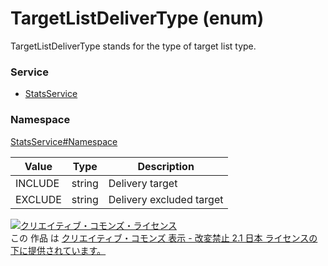 # TargetListDeliverType (enum)
TargetListDeliverType stands for the type of target list type.
### Service
+ [StatsService](../../services/StatsService.md)

### Namespace
[StatsService#Namespace](../../services/StatsService.md#namespace)

| Value | Type | Description |
|---|---|---|
| INCLUDE| string| Delivery target |
| EXCLUDE| string| Delivery excluded target |

<a rel="license" href="http://creativecommons.org/licenses/by-nd/2.1/jp/"><img alt="クリエイティブ・コモンズ・ライセンス" style="border-width:0" src="https://i.creativecommons.org/l/by-nd/2.1/jp/88x31.png" /></a><br />この 作品 は <a rel="license" href="http://creativecommons.org/licenses/by-nd/2.1/jp/">クリエイティブ・コモンズ 表示 - 改変禁止 2.1 日本 ライセンスの下に提供されています。</a>
